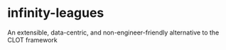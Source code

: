 # infinity-leagues
An extensible, data-centric, and non-engineer-friendly alternative to the CLOT framework
